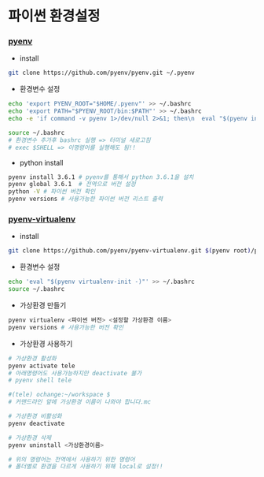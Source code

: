 # 파이썬 환경설정

### [pyenv](https://github.com/pyenv/pyenv)

- install
```bash
git clone https://github.com/pyenv/pyenv.git ~/.pyenv
```

- 환경변수 설정
```bash
echo 'export PYENV_ROOT="$HOME/.pyenv"' >> ~/.bashrc
echo 'export PATH="$PYENV_ROOT/bin:$PATH"' >> ~/.bashrc
echo -e 'if command -v pyenv 1>/dev/null 2>&1; then\n  eval "$(pyenv init -)"\nfi' >> ~/.bashrc

source ~/.bashrc
# 환경변수 추가후 bashrc 실행 => 터미널 새로고침
# exec $SHELL => 이명령어를 실행해도 됨!!
```

- python install
```bash
pyenv install 3.6.1 # pyenv를 통해서 python 3.6.1을 설치
pyenv global 3.6.1  # 전역으로 버전 설정
python -V # 파이썬 버전 확인
pyenv versions # 사용가능한 파이썬 버전 리스트 출력
```

### [pyenv-virtualenv](https://github.com/pyenv/pyenv-virtualenv)

- install
```bash
git clone https://github.com/pyenv/pyenv-virtualenv.git $(pyenv root)/plugins/pyenv-virtualenv
```

- 환경변수 설정
```bash
echo 'eval "$(pyenv virtualenv-init -)"' >> ~/.bashrc
source ~/.bashrc
```

- 가상환경 만들기
```bash
pyenv virtualenv <파이썬 버전> <설정할 가상환경 이름>
pyenv versions # 사용가능한 버전 확인
```

- 가상환경 사용하기
```bash
# 가상환경 활성화
pyenv activate tele
# 아래명령어도 사용가능하지만 deactivate 불가
# pyenv shell tele 

#(tele) ochange:~/workspace $ 
# 커맨드라인 앞에 가상환경 이름이 나와야 합니다.mc

# 가상환경 비활성화
pyenv deactivate

# 가상환경 삭제
pyenv uninstall <가상환경이름>

# 위의 명령어는 전역에서 사용하기 위한 명령어
# 폴더별로 환경을 다르게 사용하기 위해 local로 설정!!
```